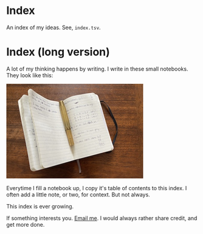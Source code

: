 # Index 
An index of my ideas. See, `index.tsv`.

# Index (long version)
A lot of my thinking happens by writing. I write in these small notebooks. They look like this:

![](notebook.jpg)

Everytime I fill a notebook up, I copy it's table of contents to this index. I often add a little note, or two, for context. But not always. 

This index is ever growing.

If something interests you. [Email me](erik.exists@gmail.com). I would always rather share credit, and get more done.
